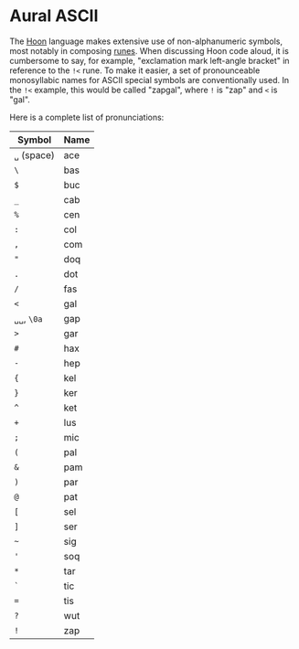 # Aural ASCII

The [Hoon](hoon.md) language makes extensive use of non-alphanumeric symbols, most notably in composing [runes](rune.md). When discussing Hoon code aloud, it is cumbersome to say, for example, "exclamation mark left-angle bracket" in reference to the `!<` rune. To make it easier, a set of pronounceable monosyllabic names for ASCII special symbols are conventionally used. In the `!<` example, this would be called "zapgal", where `!` is "zap" and `<` is "gal".

Here is a complete list of pronunciations:

| Symbol      | Name |
|-------------|------|
| `␣` (space) | ace  |
| `\`         | bas  |
| `$`         | buc  |
| `_`         | cab  |
| `%`         | cen  |
| `:`         | col  |
| `,`         | com  |
| `"`         | doq  |
| `.`         | dot  |
| `/`         | fas  |
| `<`         | gal  |
| `␣␣`, `\0a`  | gap  |
| `>`         | gar  |
| `#`         | hax  |
| `-`         | hep  |
| `{`         | kel  |
| `}`         | ker  |
| `^`         | ket  |
| `+`         | lus  |
| `;`         | mic  |
| `(`         | pal  |
| `&`         | pam  |
| `)`         | par  |
| `@`         | pat  |
| `[`         | sel  |
| `]`         | ser  |
| `~`         | sig  |
| `'`         | soq  |
| `*`         | tar  |
| `` ` ``     | tic  |
| `=`         | tis  |
| `?`         | wut  |
| `!`         | zap  |
